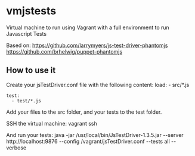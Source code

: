 vmjstests
=========

Virtual machine to run using Vagrant with a full environment to run Javascript Tests

Based on:
https://github.com/larrymyers/js-test-driver-phantomjs
https://github.com/brhelwig/puppet-phantomjs

How to use it
-------------

Create your jsTestDriver.conf file with the following content:
	load:
	  - src/*.js

	test:
	  - test/*.js

Add your files to the src folder, and your tests to the test folder.

SSH the virtual machine:
	vagrant ssh

And run your tests:
	java -jar /usr/local/bin/JsTestDriver-1.3.5.jar --server http://localhost:9876 --config /vagrant/jsTestDriver.conf --tests all --verbose